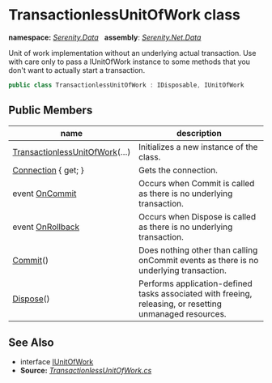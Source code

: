 # TransactionlessUnitOfWork class
**namespace:** *[Serenity.Data](../README.md#serenity.data-namespace)*   **assembly**: *[Serenity.Net.Data](../README.md)*

Unit of work implementation without an underlying actual transaction. Use with care only to pass a IUnitOfWork instance to some methods that you don't want to actually start a transaction.

```csharp
public class TransactionlessUnitOfWork : IDisposable, IUnitOfWork
```

## Public Members

| name | description |
| --- | --- |
| [TransactionlessUnitOfWork](TransactionlessUnitOfWork/TransactionlessUnitOfWork.md)(…) | Initializes a new instance of the class. |
| [Connection](TransactionlessUnitOfWork/Connection.md) { get; } | Gets the connection. |
| event [OnCommit](TransactionlessUnitOfWork/OnCommit.md) | Occurs when Commit is called as there is no underlying transaction. |
| event [OnRollback](TransactionlessUnitOfWork/OnRollback.md) | Occurs when Dispose is called as there is no underlying transaction. |
| [Commit](TransactionlessUnitOfWork/Commit.md)() | Does nothing other than calling onCommit events as there is no underlying transaction. |
| [Dispose](TransactionlessUnitOfWork/Dispose.md)() | Performs application-defined tasks associated with freeing, releasing, or resetting unmanaged resources. |

## See Also

* interface [IUnitOfWork](IUnitOfWork.md)
* **Source:** *[TransactionlessUnitOfWork.cs](https://github.com/serenity-is/Serenity/blob/master/src/Serenity.Net.Data/Connections/TransactionlessUnitOfWork.cs)*